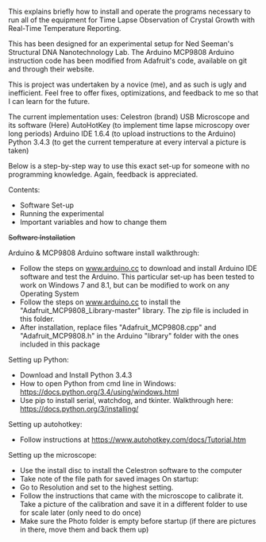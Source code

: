 This explains briefly how to install and operate the programs necessary to run all of the equipment for Time Lapse Observation of Crystal Growth with Real-Time Temperature Reporting. 

This has been designed for an experimental setup for Ned Seeman's Structural DNA Nanotechnology Lab.
The Arduino MCP9808 Arduino instruction code has been modified from Adafruit's code, available on git and through their website.

This is project was undertaken by a novice (me), and as such is ugly and inefficient. Feel free to offer fixes, optimizations, and feedback to me so that I can learn for the future. 

The current implementation uses: 
Celestron (brand) USB Microscope and its software (Here)
AutoHotKey (to implement time lapse microscopy over long periods)
Arduino IDE 1.6.4 (to upload instructions to the Arduino)
Python 3.4.3 (to get the current temperature at every interval a picture is taken)

Below is a step-by-step way to use this exact set-up for someone with no programming knowledge. Again, feedback is appreciated.

Contents:
* Software Set-up
* Running the experimental
* Important variables and how to change them



~~Software Installation~~

Arduino & MCP9808 Arduino software install walkthrough:
- Follow the steps on www.arduino.cc to download and install Arduino IDE software and test the Arduino.
	This particular set-up has been tested to work on Windows 7 and 8.1, but can be modified to work on any Operating System
- Follow the steps on www.arduino.cc to install the "Adafruit_MCP9808_Library-master" library.
	The zip file is included in this folder.
- After installation, replace files "Adafruit_MCP9808.cpp" and "Adafruit_MCP9808.h" in the Arduino "library" folder with the ones included in this package


Setting up Python:
- Download and Install Python 3.4.3
- How to open Python from cmd line in Windows: https://docs.python.org/3.4/using/windows.html
- Use pip to install serial, watchdog, and tkinter. Walkthrough here: https://docs.python.org/3/installing/


Setting up autohotkey:
- Follow instructions at https://www.autohotkey.com/docs/Tutorial.htm


Setting up the microscope:
- Use the install disc to install the Celestron software to the computer
- Take note of the file path for saved images
On startup:
- Go to Resolution and set to the highest setting.
- Follow the instructions that came with the microscope to calibrate it. Take a picture of the calibration and save it in a different folder to use for scale later (only need to do once)
- Make sure the Photo folder is empty before startup (if there are pictures in there, move them and back them up)

